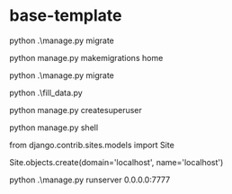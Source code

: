 # base-template

python .\manage.py migrate

python manage.py makemigrations home

python .\manage.py migrate

python .\fill_data.py

python manage.py createsuperuser

python manage.py shell

from django.contrib.sites.models import Site

Site.objects.create(domain='localhost', name='localhost')

python .\manage.py runserver 0.0.0.0:7777
